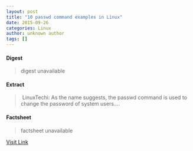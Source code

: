 ```yaml
---
layout: post
title: "10 passwd command examples in Linux"
date: 2015-09-26
categories: Linux
author: unknown author
tags: []
---
```



#### Digest
>digest unavailable

#### Extract
>&nbsp;LinuxTechi: As the name suggests, the passwd command is used to change the password of system users....

#### Factsheet
>factsheet unavailable

[Visit Link](http://www.linuxtoday.com/security/10-passwd-command-examples-in-linux-150923054511.html)


